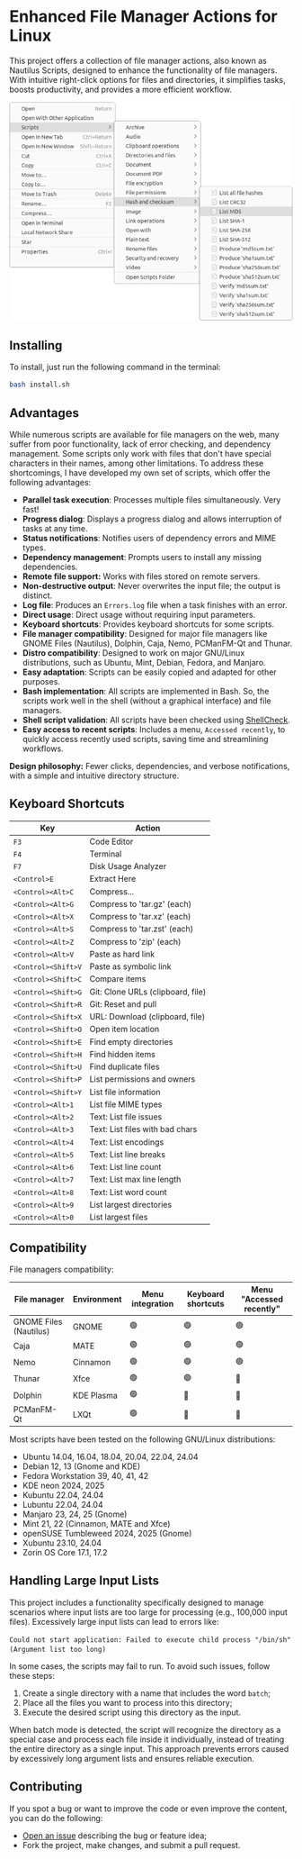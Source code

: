 # Enhanced File Manager Actions for Linux

This project offers a collection of file manager actions, also known as Nautilus Scripts, designed to enhance the functionality of file managers. With intuitive right-click options for files and directories, it simplifies tasks, boosts productivity, and provides a more efficient workflow.

![screenshot](.assets/screenshot.png)

## Installing

To install, just run the following command in the terminal:

```sh
bash install.sh
```

## Advantages

While numerous scripts are available for file managers on the web, many suffer from poor functionality, lack of error checking, and dependency management. Some scripts only work with files that don't have special characters in their names, among other limitations. To address these shortcomings, I have developed my own set of scripts, which offer the following advantages:

- **Parallel task execution**: Processes multiple files simultaneously. Very fast!
- **Progress dialog**: Displays a progress dialog and allows interruption of tasks at any time.
- **Status notifications**: Notifies users of dependency errors and MIME types.
- **Dependency management**: Prompts users to install any missing dependencies.
- **Remote file support:** Works with files stored on remote servers.
- **Non-destructive output**: Never overwrites the input file; the output is distinct.
- **Log file**: Produces an `Errors.log` file when a task finishes with an error.
- **Direct usage**: Direct usage without requiring input parameters.
- **Keyboard shortcuts**: Provides keyboard shortcuts for some scripts.
- **File manager compatibility**: Designed for major file managers like GNOME Files (Nautilus), Dolphin, Caja, Nemo, PCManFM-Qt and Thunar.
- **Distro compatibility**: Designed to work on major GNU/Linux distributions, such as Ubuntu, Mint, Debian, Fedora, and Manjaro.
- **Easy adaptation**: Scripts can be easily copied and adapted for other purposes.
- **Bash implementation**: All scripts are implemented in Bash. So, the scripts work well in the shell (without a graphical interface) and file managers.
- **Shell script validation**: All scripts have been checked using [ShellCheck](https://github.com/koalaman/shellcheck).
- **Easy access to recent scripts**: Includes a menu, `Accessed recently`, to quickly access recently used scripts, saving time and streamlining workflows.

**Design philosophy:** Fewer clicks, dependencies, and verbose notifications, with a simple and intuitive directory structure.

## Keyboard Shortcuts

| Key                 | Action                            |
| ------------------- | --------------------------------- |
| `F3`                | Code Editor                       |
| `F4`                | Terminal                          |
| `F7`                | Disk Usage Analyzer               |
| `<Control>E`        | Extract Here                      |
| `<Control><Alt>C`   | Compress...                       |
| `<Control><Alt>G`   | Compress to 'tar.gz' (each)       |
| `<Control><Alt>X`   | Compress to 'tar.xz' (each)       |
| `<Control><Alt>S`   | Compress to 'tar.zst' (each)      |
| `<Control><Alt>Z`   | Compress to 'zip' (each)          |
| `<Control><Alt>V`   | Paste as hard link                |
| `<Control><Shift>V` | Paste as symbolic link            |
| `<Control><Shift>C` | Compare items                     |
| `<Control><Shift>G` | Git: Clone URLs (clipboard, file) |
| `<Control><Shift>R` | Git: Reset and pull               |
| `<Control><Shift>X` | URL: Download (clipboard, file)   |
| `<Control><Shift>O` | Open item location                |
| `<Control><Shift>E` | Find empty directories            |
| `<Control><Shift>H` | Find hidden items                 |
| `<Control><Shift>U` | Find duplicate files              |
| `<Control><Shift>P` | List permissions and owners       |
| `<Control><Shift>Y` | List file information             |
| `<Control><Alt>1`   | List file MIME types              |
| `<Control><Alt>2`   | Text: List file issues            |
| `<Control><Alt>3`   | Text: List files with bad chars   |
| `<Control><Alt>4`   | Text: List encodings              |
| `<Control><Alt>5`   | Text: List line breaks            |
| `<Control><Alt>6`   | Text: List line count             |
| `<Control><Alt>7`   | Text: List max line length        |
| `<Control><Alt>8`   | Text: List word count             |
| `<Control><Alt>9`   | List largest directories          |
| `<Control><Alt>0`   | List largest files                |

## Compatibility

File managers compatibility:

| File manager           | Environment | Menu integration | Keyboard shortcuts | Menu "Accessed recently" |
| ---------------------- | ----------- | ---------------- | ------------------ | ------------------------ |
| GNOME Files (Nautilus) | GNOME       | 🟢                | 🟢                  | 🟢                        |
| Caja                   | MATE        | 🟢                | 🟢                  | 🟢                        |
| Nemo                   | Cinnamon    | 🟢                | 🟢                  | 🟢                        |
| Thunar                 | Xfce        | 🟢                | 🟢                  | 🔴                        |
| Dolphin                | KDE Plasma  | 🟢                | 🔴                  | 🔴                        |
| PCManFM-Qt             | LXQt        | 🟢                | 🔴                  | 🔴                        |

Most scripts have been tested on the following GNU/Linux distributions:

- Ubuntu 14.04, 16.04, 18.04, 20.04, 22.04, 24.04
- Debian 12, 13 (Gnome and KDE)
- Fedora Workstation 39, 40, 41, 42
- KDE neon 2024, 2025
- Kubuntu 22.04, 24.04
- Lubuntu 22.04, 24.04
- Manjaro 23, 24, 25 (Gnome)
- Mint 21, 22 (Cinnamon, MATE and Xfce)
- openSUSE Tumbleweed 2024, 2025 (Gnome)
- Xubuntu 23.10, 24.04
- Zorin OS Core 17.1, 17.2

## Handling Large Input Lists

This project includes a functionality specifically designed to manage scenarios where input lists are too large for processing (e.g., 100,000 input files). Excessively large input lists can lead to errors like:

`Could not start application: Failed to execute child process "/bin/sh" (Argument list too long)`

In some cases, the scripts may fail to run. To avoid such issues, follow these steps:

1. Create a single directory with a name that includes the word `batch`;
2. Place all the files you want to process into this directory;
3. Execute the desired script using this directory as the input.

When batch mode is detected, the script will recognize the directory as a special case and process each file inside it individually, instead of treating the entire directory as a single input.
This approach prevents errors caused by excessively long argument lists and ensures reliable execution.

## Contributing

If you spot a bug or want to improve the code or even improve the content, you can do the following:

- [Open an issue](https://github.com/cfgnunes/nautilus-scripts/issues/new)
  describing the bug or feature idea;
- Fork the project, make changes, and submit a pull request.
